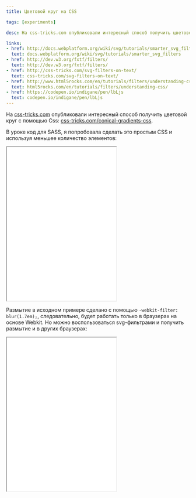 ```yaml
---
title: Цветовой круг на CSS

tags: [experiments]

desc: На css-tricks.com опубликовали интересный способ получить цветовой круг с помощью Css. В уроке код для SASS, я попробовала сделать это простым CSS и используя меньшее количество элементов.

links:
- href: http://docs.webplatform.org/wiki/svg/tutorials/smarter_svg_filters
  text: docs.webplatform.org/wiki/svg/tutorials/smarter_svg_filters
- href: http://dev.w3.org/fxtf/filters/
  text: http://dev.w3.org/fxtf/filters/
- href: http://css-tricks.com/svg-filters-on-text/
  text: css-tricks.com/svg-filters-on-text/
- href: http://www.html5rocks.com/en/tutorials/filters/understanding-css/
  text: html5rocks.com/en/tutorials/filters/understanding-css/
- href: https://codepen.io/indigane/pen/lbLjs
  text: codepen.io/indigane/pen/lbLjs
---
```


На  <a href="http://css-tricks.com/">css-tricks.com</a> опубликовали интересный способ получить цветовой круг с помощью Css: <a href="http://css-tricks.com/conical-gradients-css/">css-tricks.com/conical-gradients-css</a>.

В уроке код для SASS, я попробовала сделать это простым CSS и используя меньшее количество элементов:<!--more-->

<iframe class="live-snippet" style="height: 420px" src="../assets/demo/tsvetovoj-krug-na-css/demo_1.html?output"></iframe>

Размытие в исходном примере сделано с помощью <code>-webkit-filter: blur(1.7em);</code>, следовательно, будет работать только в браузерах на основе Webkit.
Но можно воспользоваться svg-фильтрами и получить размытие и в других браузерах:

<iframe class="live-snippet" style="height: 420px" src="../assets/demo/tsvetovoj-krug-na-css/demo_2.html?output"></iframe>
